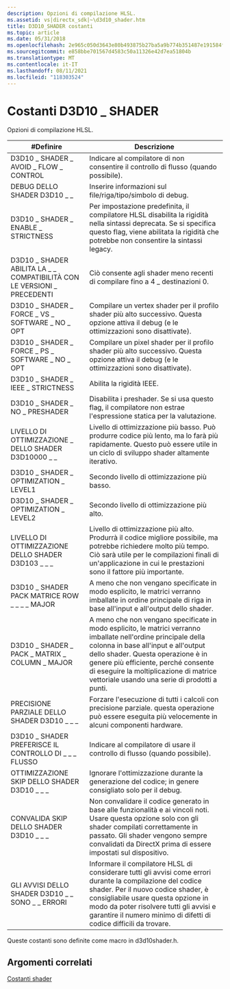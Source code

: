 ```yaml
---
description: Opzioni di compilazione HLSL.
ms.assetid: vs|directx_sdk|~\d3d10_shader.htm
title: D3D10_SHADER costanti
ms.topic: article
ms.date: 05/31/2018
ms.openlocfilehash: 2e965c050d3643e80b493875b27ba5a9b774b351487e191584f40297819758f2
ms.sourcegitcommit: e858bbe701567d4583c50a11326e42d7ea51804b
ms.translationtype: MT
ms.contentlocale: it-IT
ms.lasthandoff: 08/11/2021
ms.locfileid: "118303524"
---
```

# <a name="d3d10_shader-constants"></a>Costanti D3D10 \_ SHADER

Opzioni di compilazione HLSL.



| \#Definire                                        | Descrizione                                                                                                                                                                                                                                    |
|-------------------------------------------------|------------------------------------------------------------------------------------------------------------------------------------------------------------------------------------------------------------------------------------------------|
| D3D10 \_ SHADER \_ AVOID \_ FLOW \_ CONTROL             | Indicare al compilatore di non consentire il controllo di flusso (quando possibile).                                                                                                                                                                                       |
| DEBUG DELLO SHADER D3D10 \_ \_                            | Inserire informazioni sul file/riga/tipo/simbolo di debug.                                                                                                                                                                                                |
| D3D10 \_ SHADER \_ ENABLE \_ STRICTNESS               | Per impostazione predefinita, il compilatore HLSL disabilita la rigidità nella sintassi deprecata. Se si specifica questo flag, viene abilitata la rigidità che potrebbe non consentire la sintassi legacy.                                                                                         |
| D3D10 \_ SHADER ABILITA LA \_ \_ COMPATIBILITÀ CON LE VERSIONI \_ PRECEDENTI | Ciò consente agli shader meno recenti di compilare fino a 4 \_ destinazioni 0.                                                                                                                                                                                         |
| D3D10 \_ SHADER \_ FORCE \_ VS \_ SOFTWARE \_ NO \_ OPT     | Compilare un vertex shader per il profilo shader più alto successivo. Questa opzione attiva il debug (e le ottimizzazioni sono disattivate).                                                                                                                           |
| D3D10 \_ SHADER \_ FORCE \_ PS \_ SOFTWARE \_ NO \_ OPT     | Compilare un pixel shader per il profilo shader più alto successivo. Questa opzione attiva il debug (e le ottimizzazioni sono disattivate).                                                                                                                            |
| D3D10 \_ SHADER \_ IEEE \_ STRICTNESS                 | Abilita la rigidità IEEE.                                                                                                                                                                                                                       |
| D3D10 \_ SHADER \_ NO \_ PRESHADER                    | Disabilita i preshader. Se si usa questo flag, il compilatore non estrae l'espressione statica per la valutazione.                                                                                                                                 |
| LIVELLO DI OTTIMIZZAZIONE \_ DELLO SHADER D3D10000 \_ \_             | Livello di ottimizzazione più basso. Può produrre codice più lento, ma lo farà più rapidamente. Questo può essere utile in un ciclo di sviluppo shader altamente iterativo.                                                                                             |
| D3D10 \_ SHADER \_ OPTIMIZATION \_ LEVEL1             | Secondo livello di ottimizzazione più basso.                                                                                                                                                                                                              |
| D3D10 \_ SHADER \_ OPTIMIZATION \_ LEVEL2             | Secondo livello di ottimizzazione più alto.                                                                                                                                                                                                             |
| LIVELLO DI OTTIMIZZAZIONE DELLO SHADER D3D103 \_ \_ \_             | Livello di ottimizzazione più alto. Produrrà il codice migliore possibile, ma potrebbe richiedere molto più tempo. Ciò sarà utile per le compilazioni finali di un'applicazione in cui le prestazioni sono il fattore più importante.                                 |
| D3D10 \_ SHADER PACK MATRICE ROW \_ \_ \_ \_ MAJOR         | A meno che non vengano specificate in modo esplicito, le matrici verranno imballate in ordine principale di riga in base all'input e all'output dello shader.                                                                                                                                   |
| D3D10 \_ SHADER \_ PACK \_ MATRIX \_ COLUMN \_ MAJOR      | A meno che non vengano specificate in modo esplicito, le matrici verranno imballate nell'ordine principale della colonna in base all'input e all'output dello shader. Questa operazione è in genere più efficiente, perché consente di eseguire la moltiplicazione di matrice vettoriale usando una serie di prodotti a punti. |
| PRECISIONE PARZIALE DELLO SHADER D3D10 \_ \_ \_               | Forzare l'esecuzione di tutti i calcoli con precisione parziale. questa operazione può essere eseguita più velocemente in alcuni componenti hardware.                                                                                                                                                |
| D3D10 \_ SHADER PREFERISCE IL CONTROLLO DI \_ \_ \_ FLUSSO            | Indicare al compilatore di usare il controllo di flusso (quando possibile).                                                                                                                                                                                             |
| OTTIMIZZAZIONE SKIP DELLO SHADER D3D10 \_ \_ \_               | Ignorare l'ottimizzazione durante la generazione del codice; in genere consigliato solo per il debug.                                                                                                                                                                |
| CONVALIDA SKIP DELLO SHADER D3D10 \_ \_ \_                 | Non convalidare il codice generato in base alle funzionalità e ai vincoli noti. Usare questa opzione solo con gli shader compilati correttamente in passato. Gli shader vengono sempre convalidati da DirectX prima di essere impostati sul dispositivo.         |
| GLI AVVISI DELLO SHADER D3D10 \_ \_ SONO \_ \_ ERRORI            | Informare il compilatore HLSL di considerare tutti gli avvisi come errori durante la compilazione del codice shader. Per il nuovo codice shader, è consigliabile usare questa opzione in modo da poter risolvere tutti gli avvisi e garantire il numero minimo di difetti di codice difficili da trovare.             |



 

Queste costanti sono definite come macro in d3d10shader.h.

## <a name="related-topics"></a>Argomenti correlati

<dl> <dt>

[Costanti shader](d3d10-graphics-reference-d3d10-shader-constants.md)
</dt> </dl>

 

 



